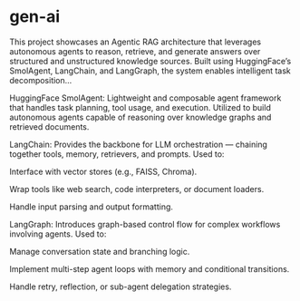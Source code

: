 # gen-ai
This project showcases an Agentic RAG architecture that leverages autonomous agents to reason, retrieve, and generate answers over structured and unstructured knowledge sources. Built using HuggingFace’s SmolAgent, LangChain, and LangGraph, the system enables intelligent task decomposition...

HuggingFace SmolAgent: Lightweight and composable agent framework that handles task planning, tool usage, and execution. Utilized to build autonomous agents capable of reasoning over knowledge graphs and retrieved documents.

LangChain: Provides the backbone for LLM orchestration — chaining together tools, memory, retrievers, and prompts. Used to:

Interface with vector stores (e.g., FAISS, Chroma).

Wrap tools like web search, code interpreters, or document loaders.

Handle input parsing and output formatting.

LangGraph: Introduces graph-based control flow for complex workflows involving agents. Used to:

Manage conversation state and branching logic.

Implement multi-step agent loops with memory and conditional transitions.

Handle retry, reflection, or sub-agent delegation strategies.



